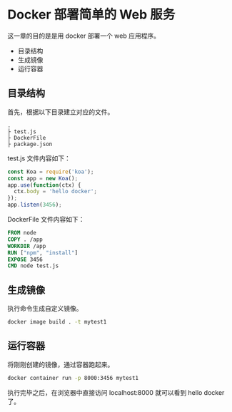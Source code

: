 # Docker 部署简单的 Web 服务

这一章的目的是是用 docker 部署一个 web 应用程序。

- 目录结构
- 生成镜像
- 运行容器

## 目录结构

首先，根据以下目录建立对应的文件。

``` text
.
├ test.js
├ DockerFile
├ package.json
```

test.js 文件内容如下：

```js
const Koa = require('koa');
const app = new Koa();
app.use(function(ctx) {
  ctx.body = 'hello docker';
});
app.listen(3456);
```

DockerFile 文件内容如下：

```dockerfile
FROM node
COPY . /app
WORKDIR /app
RUN ["npm", "install"]
EXPOSE 3456
CMD node test.js
```

## 生成镜像

执行命令生成自定义镜像。

```sh
docker image build . -t mytest1
```

## 运行容器

将刚刚创建的镜像，通过容器跑起来。

```sh
docker container run -p 8000:3456 mytest1
```

执行完毕之后，在浏览器中直接访问 localhost:8000 就可以看到 hello docker 了。
